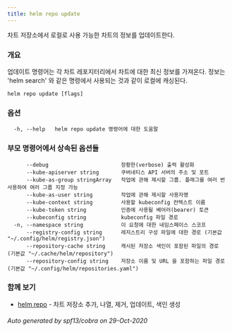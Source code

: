 ```yaml
---
title: helm repo update
---
```

차트 저장소에서 로컬로 사용 가능한 차트의 정보를 업데이트한다.

### 개요


업데이트 명령어는 각 차트 레포지터리에서 차트에 대한 최신 정보를 가져온다. 
정보는 'helm search' 와 같은 명령에서 사용되는 것과 같이 로컬에 캐싱된다.


```
helm repo update [flags]
```

### 옵션

```
  -h, --help   helm repo update 명령어에 대한 도움말
```

### 부모 명령어에서 상속된 옵션들

```
      --debug                       장황한(verbose) 출력 활성화
      --kube-apiserver string       쿠버네티스 API 서버의 주소 및 포트
      --kube-as-group stringArray   작업에 관해 제시할 그룹. 플래그를 여러 번 사용하여 여러 그룹 지정 가능
      --kube-as-user string         작업에 관해 제시할 사용자명
      --kube-context string         사용할 kubeconfig 컨텍스트 이름
      --kube-token string           인증에 사용될 베어러(bearer) 토큰
      --kubeconfig string           kubeconfig 파일 경로
  -n, --namespace string            이 요청에 대한 네임스페이스 스코프
      --registry-config string      레지스트리 구성 파일에 대한 경로 (기본값 "~/.config/helm/registry.json")
      --repository-cache string     캐시된 저장소 색인이 포함된 파일의 경로 (기본값 "~/.cache/helm/repository")
      --repository-config string    저장소 이름 및 URL 을 포함하는 파일 경로 (기본값 "~/.config/helm/repositories.yaml")
```

### 함께 보기

* [helm repo](/helm/helm_repo.md)	 - 차트 저장소 추가, 나열, 제거, 업데이트, 색인 생성

###### Auto generated by spf13/cobra on 29-Oct-2020
